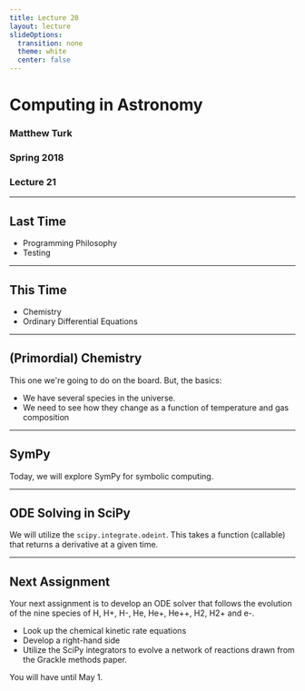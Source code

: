 ```yaml
---
title: Lecture 20
layout: lecture
slideOptions:
  transition: none
  theme: white
  center: false
---
```


# Computing in Astronomy<!-- .element: class="centered" -->
### Matthew Turk<!-- .element: class="righted" -->
### Spring 2018<!-- .element: class="righted" -->
### Lecture 21 <!-- .element: class="righted" -->

---

## Last Time

 * Programming Philosophy
 * Testing

---

## This Time

 * Chemistry
 * Ordinary Differential Equations

---

## (Primordial) Chemistry

This one we're going to do on the board.  But, the basics:

 * We have several species in the universe.
 * We need to see how they change as a function of temperature and gas
   composition

---

## SymPy

Today, we will explore SymPy for symbolic computing.

---

## ODE Solving in SciPy

We will utilize the `scipy.integrate.odeint`.  This takes a function (callable)
that returns a derivative at a given time.

---

## Next Assignment

Your next assignment is to develop an ODE solver that follows the evolution of
the nine species of H, H+, H-, He, He+, He++, H2, H2+ and e-.

 * Look up the chemical kinetic rate equations
 * Develop a right-hand side
 * Utilize the SciPy integrators to evolve a network of reactions drawn from
   the Grackle methods paper.

You will have until May 1.
